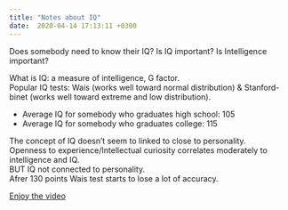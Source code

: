 ```yaml
---
title: "Notes about IQ"
date:  2020-04-14 17:13:11 +0300
---
```



Does somebody need to know their IQ?
Is IQ important?
Is Intelligence important?

What is IQ: a measure of intelligence, G factor.  
Popular IQ tests: Wais (works well toward normal distribution) & Stanford-binet (works well toward extreme and low distribution).  

- Average IQ for somebody who graduates high school: 105
- Average IQ for somebody who graduates college: 115

The concept of IQ doesn’t seem to linked to close to personality.  
Openness to experience/Intellectual curiosity correlates moderately to intelligence and IQ.  
BUT IQ not connected to personality.  
Afrer 130 points Wais test starts to lose a lot of accuracy. 

[Enjoy the video](https://www.youtube.com/watch?v=NPEC-bDB6sQ)

